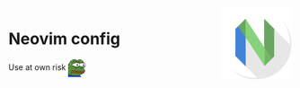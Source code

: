 <img src="docs/logo.png" alt="Neovim logo" align="right"/>

# Neovim config

Use at own risk <img src="docs/monkas.png" height="32" alt="Monkas" style="vertical-align:middle" />
